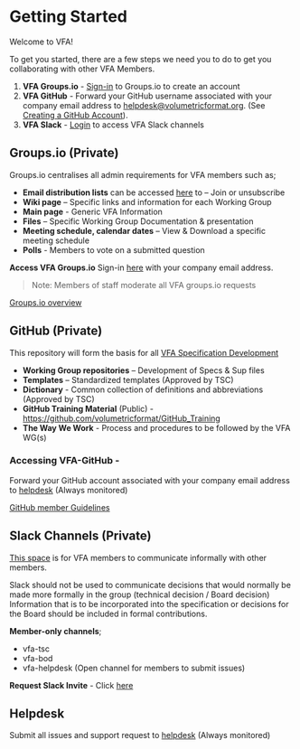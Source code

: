 # Getting Started

Welcome to VFA! 

To get you started, there are a few steps we need you to do to get you collaborating with other VFA Members.

1. **VFA Groups.io** - [Sign-in](https://volumetric.groups.io/g/main/subgroups) to Groups.io to create an account 
2. **VFA GitHub** - Forward your GitHub username associated with your company email address to helpdesk@volumetricformat.org. (See [Creating a GitHub Account](creating_an_account.md)).
3. **VFA Slack** - [Login](vfa-org.slack.com) to access VFA Slack channels

## Groups.io (Private)

Groups.io centralises all admin requirements for VFA members such as; 

- **Email distribution lists** can be accessed [here](https://volumetric.groups.io/g/main/subgroups) to – Join or unsubscribe
- **Wiki page** – Specific links and information for each Working Group
- **Main page** - Generic VFA Information
- **Files** – Specific Working Group Documentation & presentation  
- **Meeting schedule, calendar dates** – View & Download a specific meeting schedule
- **Polls** - Members to vote on a submitted question

**Access VFA Groups.io** Sign-in [here](https://volumetric.groups.io/) with your company email address. 
>Note: Members of staff moderate all VFA groups.io requests 

[Groups.io overview](groups.io.md)

## GitHub (Private)

This repository will form the basis for all [VFA Specification Development](https://github.com/volumetricformat)

- **Working Group repositories** – Development of Specs & Sup files
- **Templates** – Standardized templates (Approved by TSC)
- **Dictionary** - Common collection of definitions and abbreviations (Approved by TSC)
- **GitHub Training Material** (Public) - https://github.com/volumetricformat/GitHub_Training   
- **The Way We Work** - Process and procedures to be followed by the VFA WG(s)

### **Accessing VFA-GitHub** - 
Forward your GitHub account associated with your company email address to [helpdesk](mailto:helpdesk@volumetricformat.org) (Always monitored)

[GitHub member Guidelines](https://volumetricformat.github.io/GitHub_Training/#/)


## Slack Channels (Private)

[This space](vfa-org.slack.com) is for VFA members to communicate informally with other members.  

Slack should not be used to communicate decisions that would normally be made more formally in the group (technical decision / Board decision)
Information that is to be incorporated into the specification or decisions for the Board should be included in formal contributions. 

**Member-only channels**;
- vfa-tsc
- vfa-bod
- vfa-helpdesk (Open channel for members to submit issues)

**Request Slack Invite** - Click [here](vfa-org.slack.com)

## Helpdesk 
Submit all issues and support request to [helpdesk](mailto:helpdesk@volumetricformat.org) (Always monitored)

